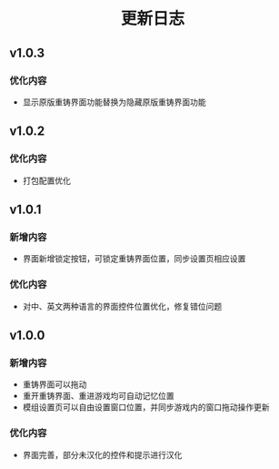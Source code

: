 <h1 align="center">更新日志</h1>

## v1.0.3

### 优化内容

- 显示原版重铸界面功能替换为隐藏原版重铸界面功能

## v1.0.2

### 优化内容

- 打包配置优化

## v1.0.1

### 新增内容

- 界面新增锁定按钮，可锁定重铸界面位置，同步设置页相应设置

### 优化内容

- 对中、英文两种语言的界面控件位置优化，修复错位问题

## v1.0.0

### 新增内容

- 重铸界面可以拖动
- 重开重铸界面、重进游戏均可自动记忆位置
- 模组设置页可以自由设置窗口位置，并同步游戏内的窗口拖动操作更新

### 优化内容

- 界面完善，部分未汉化的控件和提示进行汉化
